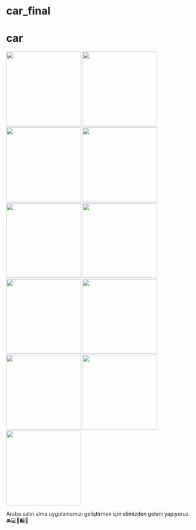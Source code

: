 # car_final
# car
<a> <img src="https://github.com/servan2161/car/assets/112212734/e8979f3d-5f8d-42b3-9718-d665304bb582" width=200></a>
<a> <img src="https://github.com/servan2161/car/assets/112212734/e4d84166-d13e-49a5-a0e7-d7472b24a9c5" width=200></a>
<a> <img src="https://github.com/servan2161/car/assets/112212734/bdba3881-f8e0-4434-ab48-79c59d86fd3d" width=200></a>
<a> <img src="https://github.com/servan2161/car/assets/112212734/7bde7100-e1cd-4b29-9891-a8c1ebd6a55a" width=200></a>
<a> <img src="https://github.com/servan2161/car/assets/112212734/b71953f4-d940-46ff-9cab-c84fa55e8910" width=200></a>
<a> <img src="https://github.com/servan2161/car/assets/112212734/8aa013a8-1405-47ee-ae85-6c28dde789bb" width=200></a>
<a> <img src="https://github.com/servan2161/car/assets/112212734/44b63825-9f58-4d9b-9ca1-74f0fbf39506" width=200></a>
<a> <img src="https://github.com/servan2161/car/assets/112212734/45578adf-3c78-4edd-a2f8-121f2c39b3e8" width=200></a>
<a> <img src="https://github.com/servan2161/car/assets/112212734/bb1fe626-1ed0-408a-a396-424cd981fa0d" width=200></a>
<a> <img src="https://github.com/servan2161/car/assets/112212734/fd1bd09b-7aa8-408c-85cc-41cc3f76e232" width=200></a>
<a> <img src="https://github.com/servan2161/car_final/assets/112212734/2bb5c7d2-08bb-404c-933c-f0287c804729" width=200></a>


Araba satın alma uygulamamızı geliştirmek için elimizden geleni yapıyoruz.🚘​💻​🚀​🛍️​🏁​
